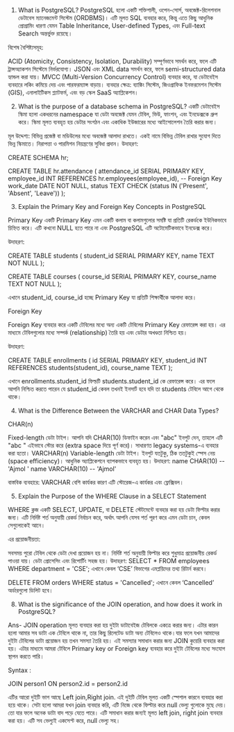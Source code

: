 1. What is PostgreSQL?
   PostgreSQL হলো একটি শক্তিশালী, ওপেন-সোর্স, অবজেক্ট-রিলেশনাল ডেটাবেস ম্যানেজমেন্ট সিস্টেম (ORDBMS)। এটি মূলত SQL ব্যবহার করে, কিন্তু এতে কিছু আধুনিক প্রোগ্রামিং ধারণা যেমন Table Inheritance, User-defined Types, এবং Full-text Search অন্তর্ভুক্ত রয়েছে।

বিশেষ বৈশিষ্ট্যসমূহ:

ACID (Atomicity, Consistency, Isolation, Durability) সম্পূর্ণভাবে সমর্থন করে, ফলে এটি ট্রান্সঅ্যাকশন সিস্টেমে নির্ভরযোগ্য।
JSON এবং XML data সমর্থন করে, ফলে semi-structured data হ্যান্ডল করা যায়।
MVCC (Multi-Version Concurrency Control) ব্যবহার করে, যা ডেটাবেইস ব্যবহারে লকিং কমিয়ে দেয় এবং পারফরম্যান্স বাড়ায়।
ব্যবহার ক্ষেত্র:
ব্যাঙ্কিং সিস্টেম, জিওগ্রাফিক ইনফরমেশন সিস্টেম (GIS), এনালাইটিকস প্ল্যাটফর্ম, এবং বড় স্কেল SaaS অ্যাপ্লিকেশন।

2. What is the purpose of a database schema in PostgreSQL?
   একটি ডেটাবেইস স্কিমা হলো একধরনের namespace যা ডেটা অবজেক্ট যেমন টেবিল, ভিউ, ফাংশন, এবং ইনডেক্সকে গ্রুপ করে। স্কিমা মূলত ব্যবহৃত হয় ডেটার সংগঠন এবং একাধিক ইউজারের মধ্যে আইসোলেশন তৈরি করার জন্য।

মূল উদ্দেশ্য:
বিভিন্ন প্রজেক্ট বা মডিউলের মধ্যে অবজেক্ট আলাদা রাখতে।
একই নামে বিভিন্ন টেবিল রাখার সুযোগ দিতে ভিন্ন স্কিমাতে।
নিরাপত্তা ও পারমিশন নিয়ন্ত্রণের সুবিধা প্রদান।
উদাহরণ:

CREATE SCHEMA hr;

CREATE TABLE hr.attendance (
attendance_id SERIAL PRIMARY KEY,
employee_id INT REFERENCES hr.employees(employee_id), -- Foreign Key
work_date DATE NOT NULL,
status TEXT CHECK (status IN ('Present', 'Absent', 'Leave'))
);

3. Explain the Primary Key and Foreign Key Concepts in PostgreSQL

Primary Key
একটি Primary Key এমন একটি কলাম বা কলামগুলোর সমষ্টি যা প্রতিটি রেকর্ডকে ইউনিকভাবে চিহ্নিত করে। এটি কখনো NULL হতে পারে না এবং PostgreSQL এটি অটোমেটিকভাবে ইনডেক্স করে।

উদাহরণ:

CREATE TABLE students (
student_id SERIAL PRIMARY KEY,
name TEXT NOT NULL
);

CREATE TABLE courses (
course_id SERIAL PRIMARY KEY,
course_name TEXT NOT NULL
);

এখানে student_id, course_id হচ্ছে Primary Key যা প্রতিটি শিক্ষার্থীকে আলাদা করে।

Foreign Key

Foreign Key ব্যবহার করে একটি টেবিলের মধ্যে অন্য একটি টেবিলের Primary Key রেফারেন্স করা হয়। এর মাধ্যমে টেবিলগুলোর মধ্যে সম্পর্ক (relationship) তৈরি হয় এবং ডেটার অখণ্ডতা নিশ্চিত হয়।

উদাহরণ:

CREATE TABLE enrollments (
id SERIAL PRIMARY KEY,
student_id INT REFERENCES students(student_id),
course_name TEXT
);

এখানে enrollments.student_id ফিল্ডটি students.student_id কে রেফারেন্স করে। এর ফলে আপনি নিশ্চিত করতে পারেন যে student_id কেবল তখনই ইনসার্ট হবে যদি তা students টেবিলে আগে থেকে থাকে।

4. What is the Difference Between the VARCHAR and CHAR Data Types?

CHAR(n)

Fixed-length ডেটা টাইপ।
আপনি যদি CHAR(10) ডিফাইন করেন এবং "abc" ইনপুট দেন, তাহলে এটি "abc " এইভাবে স্টোর করে (extra space দিয়ে পূর্ণ করে)।
সাধারণত legacy systems-এ ব্যবহার করা হতো।
VARCHAR(n)
Variable-length ডেটা টাইপ।
ইনপুট যতটুকু, ঠিক ততটুকুই স্পেস নেয় (space efficiency)।
আধুনিক অ্যাপ্লিকেশনে ব্যাপকভাবে ব্যবহৃত হয়।
উদাহরণ:
name CHAR(10) -- 'Ajmol '
name VARCHAR(10) -- 'Ajmol'

বাস্তবিক ব্যবহারে: VARCHAR বেশি কার্যকর কারণ এটি স্টোরেজ-এ কার্যকর এবং ফ্লেক্সিবল।

5. Explain the Purpose of the WHERE Clause in a SELECT Statement

WHERE ক্লজ একটি SELECT, UPDATE, বা DELETE স্টেটমেন্টে ব্যবহার করা হয় ডেটা ফিল্টার করার জন্য। এটি নির্দিষ্ট শর্ত অনুযায়ী রেকর্ড নির্বাচন করে, অর্থাৎ আপনি যেসব শর্ত পূরণ করে এমন ডেটা চান, কেবল সেগুলোকেই আনে।

এর প্রয়োজনীয়তা:

সবসময় পুরো টেবিল থেকে ডেটা দেখা প্রয়োজন হয় না।
নির্দিষ্ট শর্ত অনুযায়ী ফিল্টার করে শুধুমাত্র প্রয়োজনীয় রেকর্ড পাওয়া যায়।
ডেটা প্রোসেসিং এবং রিপোর্টিং সহজ হয়।
উদাহরণ:
SELECT \* FROM employees WHERE department = 'CSE';
এখানে কেবল ‘CSE’ বিভাগের এমপ্লয়িদের তথ্য রিটার্ন করবে।

DELETE FROM orders WHERE status = 'Cancelled';
এখানে কেবল ‘Cancelled’ অর্ডারগুলো ডিলিট হবে।

8. What is the significance of the JOIN operation, and how does it work in PostgreSQL?

Ans- JOIN operation মূলত ব্যবহার করা হয় দুইটা ডাটাবেইজ টেবিলকে একত্রে করার জন্য। এটার কারন হলো আমার সব ডাটা এক টেবিলে থাকে না, তার কিছু রিলেটেড ডাটা অন্য টেবিলেও থাকে।যার ফলে যখন আমাদের দুইটা টেবিলের ডাটা প্রয়োজন হয় তখন সমস্যা তৈরি হয়। এই সমস্যার সমাধান করার জন্য JOIN কুয়েরি ব্যবহার করা হয়। এটার মাধ্যমে আমরা টেবিলে Primary key or Foreign key ব্যবহার করে দুইটা টেবিলের মধ্যে সংযোগ স্থাপন করতে পারি।

Syntax :

JOIN person1 ON person2.id = person2.id

এটির আরো দুইটি ভাগ আছে Left join,Right join. এই দুইটি টেবিল মূলত একটি স্পেশাল কারনে ব্যবহার করা হয়ে থাকে। সেটা হলো আমরা যখন join ব্যবহার করি, এটি নিজে থেকে ফিল্টার করে null ভেল্যু গুলোকে মুছে দেয়। তো যার ফলে অনেক ডাটা বাদ পড়ে যেতে পারে। এটি সমাধান করার জন্যই মূলত left join, right join ব্যবহার করা হয়। এটি সব ভেল্যুই একসেপ্ট করে, null ভেল্যু সহ।
